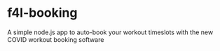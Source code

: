# f4l-booking

A simple node.js app to auto-book your workout timeslots with the new COVID workout booking software
